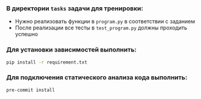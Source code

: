 ### В директории `tasks` задачи для тренировки:
- Нужно реализовать функции в `program.py` в соответствии с заданием
- После реализации все тесты в `test_program.py` должны проходить успешно

### Для установки зависимостей выполнить:
```bash
pip install -r requirement.txt
```
### Для подключения статического анализа кода выполнить:
```bash
pre-commit install
```
